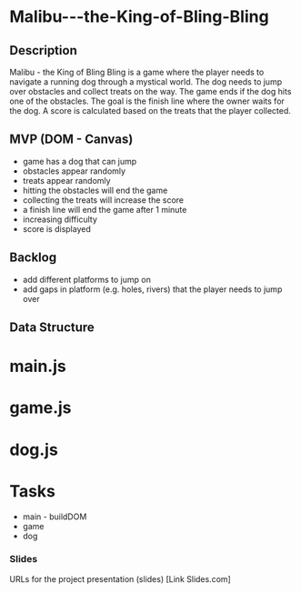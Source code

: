 # Malibu---the-King-of-Bling-Bling

## Description

Malibu - the King of Bling Bling is a game where the player needs to navigate a running dog through a mystical world. The dog needs to jump over obstacles and collect treats on the way. The game ends if the dog hits one of the obstacles. The goal is the finish line where the owner waits for the dog. A score is calculated based on the treats that the player collected.

## MVP (DOM - Canvas)

- game has a dog that can jump 
- obstacles appear randomly
- treats appear randomly
- hitting the obstacles will end the game
- collecting the treats will increase the score
- a finish line will end the game after 1 minute
- increasing difficulty
- score is displayed

## Backlog

- add different platforms to jump on
- add gaps in platform (e.g. holes, rivers) that the player needs to jump over

## Data Structure

# main.js

# game.js

# dog.js

# Tasks

- main - buildDOM
- game
- dog

### Slides
URLs for the project presentation (slides)
[Link Slides.com]